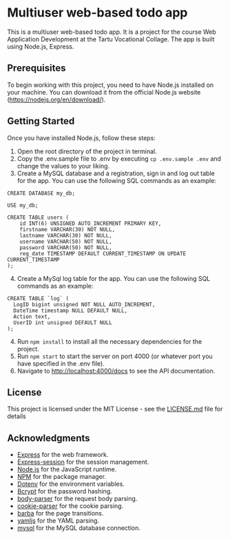 # Multiuser web-based todo app

This is a multiuser web-based todo app. It is a project for the course Web Application Development at the Tartu
Vocational Collage. The app is built using Node.js, Express.

## Prerequisites

To begin working with this project, you need to have Node.js installed on your machine. You can download it from the official Node.js website (https://nodejs.org/en/download/).


## Getting Started

Once you have installed Node.js, follow these steps:

1. Open the root directory of the project in terminal.
2. Copy the .env.sample file to .env by executing `cp .env.sample .env` and change the values to your liking.
3. Create a MySQL database and a registration, sign in and log out table for the app. You can use the following SQL commands as an example:
 ```mysql
 CREATE DATABASE my_db;
 
 USE my_db;
 
 CREATE TABLE users (
     id INT(6) UNSIGNED AUTO_INCREMENT PRIMARY KEY,
     firstname VARCHAR(30) NOT NULL,
     lastname VARCHAR(30) NOT NULL,
     username VARCHAR(50) NOT NULL,
     password VARCHAR(50) NOT NULL,
     reg_date TIMESTAMP DEFAULT CURRENT_TIMESTAMP ON UPDATE CURRENT_TIMESTAMP
 );
 ```
4. Create a MySql log table for the app. You can use the following SQL commands as an example:
 ```mysql
CREATE TABLE `log` (
   LogID bigint unsigned NOT NULL AUTO_INCREMENT,
   DateTime timestamp NULL DEFAULT NULL,
   Action text,
   UserID int unsigned DEFAULT NULL
);
 ``` 
4. Run `npm install` to install all the necessary dependencies for the project.
5. Run `npm start` to start the server on port 4000 (or whatever port you have specified in the .env file).
6. Navigate to [http://localhost:4000/docs](http://localhost:4000/docs) to see the API documentation.

## License

This project is licensed under the MIT License - see the [LICENSE.md](LICENSE.md) file for details

## Acknowledgments

- [Express](https://expressjs.com/) for the web framework.
- [Express-session](https://www.npmjs.com/package/express-session) for the session management.
- [Node.js](https://nodejs.org/en/) for the JavaScript runtime.
- [NPM](https://www.npmjs.com/) for the package manager.
- [Dotenv](https://www.npmjs.com/package/dotenv) for the environment variables.
- [Bcrypt](https://www.npmjs.com/package/bcrypt) for the password hashing.
- [body-parser](https://www.npmjs.com/package/body-parser) for the request body parsing.
- [cookie-parser](https://www.npmjs.com/package/cookie-parser) for the cookie parsing.
- [barba](https://www.npmjs.com/package/barba) for the page transitions.
- [yamljs](https://www.npmjs.com/package/yamljs) for the YAML parsing.
- [mysql](https://www.npmjs.com/package/mysql2) for the MySQL database connection.